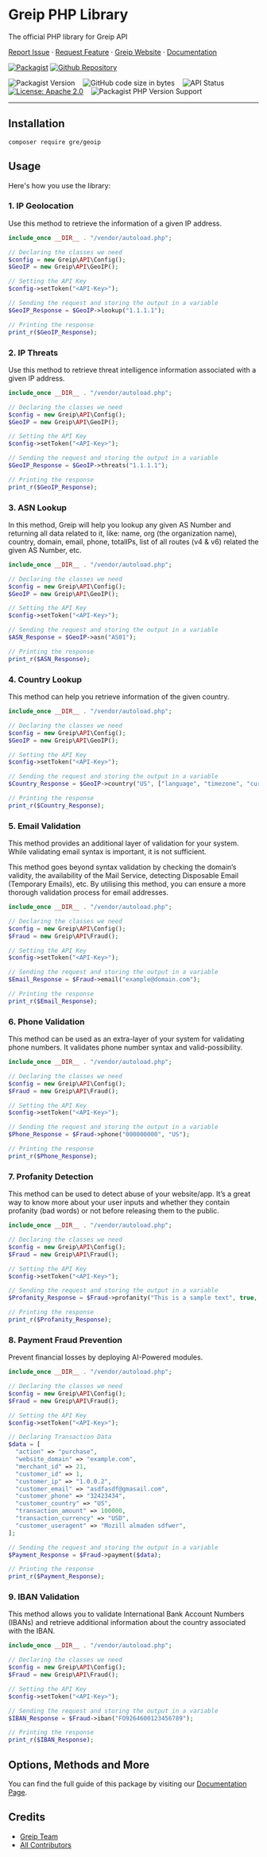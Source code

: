 # Greip PHP Library

The official PHP library for Greip API

[Report Issue](https://github.com/Greipio/php/issues/new)
·
[Request Feature](https://github.com/Greipio/php/discussions/new?category=ideas)
·
[Greip Website](https://greip.io/)
·
[Documentation](https://docs.greip.io/)

[![Packagist](https://img.shields.io/badge/packagist-CB3837?style=for-the-badge&logo=packagist&logoColor=white&color=f28d1a)](https://packagist.org/packages/gre/geoip)
[![Github Repository](https://img.shields.io/badge/GitHub-CB3837?style=for-the-badge&logo=github&logoColor=white&color=black)](https://github.com/Greipio/php)

![Packagist Version](https://img.shields.io/packagist/v/gre/geoip?color=brightgreen&label=Stable&logo=packagist&logoColor=white)
&nbsp;&nbsp;
![GitHub code size in bytes](https://img.shields.io/github/languages/code-size/Greipio/php?color=brightgreen&label=Size&logo=packagist&logoColor=white)
&nbsp;&nbsp;
![API Status](https://img.shields.io/website?down_color=orange&down_message=down&label=API%20status&up_color=brightgreen&up_message=up&url=https%3A%2F%2Fgreipapi.com)
&nbsp;&nbsp;
[![License: Apache 2.0](https://img.shields.io/badge/License-Apache_2.0-blue.svg)](https://opensource.org/license/apache-2-0)
&nbsp;&nbsp;
![Packagist PHP Version Support](https://img.shields.io/packagist/php-v/gre/geoip?color=blue)

---

## Installation

```
composer require gre/geoip
```

## Usage

Here's how you use the library:
<br />

### 1. IP Geolocation

Use this method to retrieve the information of a given IP address.

```php
include_once __DIR__ . "/vendor/autoload.php";

// Declaring the classes we need
$config = new Greip\API\Config();
$GeoIP = new Greip\API\GeoIP();

// Setting the API Key
$config->setToken("<API-Key>");

// Sending the request and storing the output in a variable
$GeoIP_Response = $GeoIP->lookup("1.1.1.1");

// Printing the response
print_r($GeoIP_Response);
```

### 2. IP Threats

Use this method to retrieve threat intelligence information associated with a given IP address.

```php
include_once __DIR__ . "/vendor/autoload.php";

// Declaring the classes we need
$config = new Greip\API\Config();
$GeoIP = new Greip\API\GeoIP();

// Setting the API Key
$config->setToken("<API-Key>");

// Sending the request and storing the output in a variable
$GeoIP_Response = $GeoIP->threats("1.1.1.1");

// Printing the response
print_r($GeoIP_Response);
```

### 3. ASN Lookup

In this method, Greip will help you lookup any given AS Number and returning all data related to it, like: name, org (the organization name), country, domain, email, phone, totalIPs, list of all routes (v4 & v6) related the given AS Number, etc.

```php
include_once __DIR__ . "/vendor/autoload.php";

// Declaring the classes we need
$config = new Greip\API\Config();
$GeoIP = new Greip\API\GeoIP();

// Setting the API Key
$config->setToken("<API-Key>");

// Sending the request and storing the output in a variable
$ASN_Response = $GeoIP->asn("AS01");

// Printing the response
print_r($ASN_Response);
```

### 4. Country Lookup

This method can help you retrieve information of the given country.

```php
include_once __DIR__ . "/vendor/autoload.php";

// Declaring the classes we need
$config = new Greip\API\Config();
$GeoIP = new Greip\API\GeoIP();

// Setting the API Key
$config->setToken("<API-Key>");

// Sending the request and storing the output in a variable
$Country_Response = $GeoIP->country("US", ["language", "timezone", "currency"]);

// Printing the response
print_r($Country_Response);
```

### 5. Email Validation

This method provides an additional layer of validation for your system. While validating email syntax is important, it is not sufficient.

This method goes beyond syntax validation by checking the domain’s validity, the availability of the Mail Service, detecting Disposable Email (Temporary Emails), etc. By utilising this method, you can ensure a more thorough validation process for email addresses.

```php
include_once __DIR__ . "/vendor/autoload.php";

// Declaring the classes we need
$config = new Greip\API\Config();
$Fraud = new Greip\API\Fraud();

// Setting the API Key
$config->setToken("<API-Key>");

// Sending the request and storing the output in a variable
$Email_Response = $Fraud->email("example@domain.com");

// Printing the response
print_r($Email_Response);
```

### 6. Phone Validation

This method can be used as an extra-layer of your system for validating phone numbers. It validates phone number syntax and valid-possibility.

```php
include_once __DIR__ . "/vendor/autoload.php";

// Declaring the classes we need
$config = new Greip\API\Config();
$Fraud = new Greip\API\Fraud();

// Setting the API Key
$config->setToken("<API-Key>");

// Sending the request and storing the output in a variable
$Phone_Response = $Fraud->phone("000000000", "US");

// Printing the response
print_r($Phone_Response);
```

### 7. Profanity Detection

This method can be used to detect abuse of your website/app. It’s a great way to know more about your user inputs and whether they contain profanity (bad words) or not before releasing them to the public.

```php
include_once __DIR__ . "/vendor/autoload.php";

// Declaring the classes we need
$config = new Greip\API\Config();
$Fraud = new Greip\API\Fraud();

// Setting the API Key
$config->setToken("<API-Key>");

// Sending the request and storing the output in a variable
$Profanity_Response = $Fraud->profanity("This is a sample text", true, false);

// Printing the response
print_r($Profanity_Response);
```

### 8. Payment Fraud Prevention

Prevent financial losses by deploying AI-Powered modules.

```php
include_once __DIR__ . "/vendor/autoload.php";

// Declaring the classes we need
$config = new Greip\API\Config();
$Fraud = new Greip\API\Fraud();

// Setting the API Key
$config->setToken("<API-Key>");

// Declaring Transaction Data
$data = [
  "action" => "purchase",
  "website_domain" => "example.com",
  "merchant_id" => 21,
  "customer_id" => 1,
  "customer_ip" => "1.0.0.2",
  "customer_email" => "asdfasdf@gmasail.com",
  "customer_phone" => "32423434",
  "customer_country" => "US",
  "transaction_amount" => 100000,
  "transaction_currency" => "USD",
  "customer_useragent" => "Mozill almaden sdfwer",
];

// Sending the request and storing the output in a variable
$Payment_Response = $Fraud->payment($data);

// Printing the response
print_r($Payment_Response);
```

### 9. IBAN Validation

This method allows you to validate International Bank Account Numbers (IBANs) and retrieve additional information about the country associated with the IBAN.

```php
include_once __DIR__ . "/vendor/autoload.php";

// Declaring the classes we need
$config = new Greip\API\Config();
$Fraud = new Greip\API\Fraud();

// Setting the API Key
$config->setToken("<API-Key>");

// Sending the request and storing the output in a variable
$IBAN_Response = $Fraud->iban("FO9264600123456789");

// Printing the response
print_r($IBAN_Response);
```

## Options, Methods and More

You can find the full guide of this package by visiting our [Documentation Page](https://docs.greip.io/).

## Credits

- [Greip Team](https://greip.io/)
- [All Contributors](https://github.com/Greipio/php/graphs/contributors)
